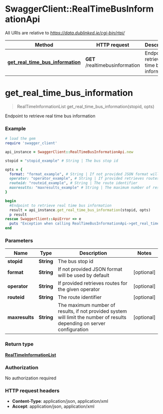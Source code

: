 # SwaggerClient::RealTimeBusInformationApi

All URIs are relative to *https://data.dublinked.ie/cgi-bin/rtpi/*

Method | HTTP request | Description
------------- | ------------- | -------------
[**get_real_time_bus_information**](RealTimeBusInformationApi.md#get_real_time_bus_information) | **GET** /realtimebusinformation | Endpoint to retrieve real time bus information


# **get_real_time_bus_information**
> RealTimeInformationList get_real_time_bus_information(stopid, opts)

Endpoint to retrieve real time bus information

### Example
```ruby
# load the gem
require 'swagger_client'

api_instance = SwaggerClient::RealTimeBusInformationApi.new

stopid = "stopid_example" # String | The bus stop id

opts = { 
  format: "format_example", # String | If not provided JSON format will be used by default
  operator: "operator_example", # String | If provided retrieves routes for the given operator
  routeid: "routeid_example", # String | The route identifier
  maxresults: "maxresults_example" # String | The maximum number of results, if not provided system will limit the number of results depending on server configuration
}

begin
  #Endpoint to retrieve real time bus information
  result = api_instance.get_real_time_bus_information(stopid, opts)
  p result
rescue SwaggerClient::ApiError => e
  puts "Exception when calling RealTimeBusInformationApi->get_real_time_bus_information: #{e}"
end
```

### Parameters

Name | Type | Description  | Notes
------------- | ------------- | ------------- | -------------
 **stopid** | **String**| The bus stop id | 
 **format** | **String**| If not provided JSON format will be used by default | [optional] 
 **operator** | **String**| If provided retrieves routes for the given operator | [optional] 
 **routeid** | **String**| The route identifier | [optional] 
 **maxresults** | **String**| The maximum number of results, if not provided system will limit the number of results depending on server configuration | [optional] 

### Return type

[**RealTimeInformationList**](RealTimeInformationList.md)

### Authorization

No authorization required

### HTTP request headers

 - **Content-Type**: application/json, application/xml
 - **Accept**: application/json, application/xml



